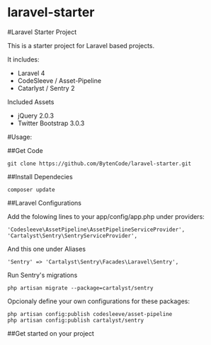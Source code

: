laravel-starter
===============

#Laravel Starter Project


This is a starter project for Laravel based projects.

It includes:

* Laravel 4
* CodeSleeve / Asset-Pipeline
* Catarlyst / Sentry 2

Included Assets
* jQuery 2.0.3
* Twitter Bootstrap 3.0.3

#Usage:

##Get Code

	git clone https://github.com/BytenCode/laravel-starter.git

##Install Dependecies

	composer update

##Laravel Configurations

Add the folowing lines to your app/config/app.php under providers:

	'Codesleeve\AssetPipeline\AssetPipelineServiceProvider',
	'Cartalyst\Sentry\SentryServiceProvider',

And this one under Aliases

	'Sentry' => 'Cartalyst\Sentry\Facades\Laravel\Sentry',

Run Sentry's migrations

	php artisan migrate --package=cartalyst/sentry

Opcionaly define your own configurations for these packages:

	php artisan config:publish codesleeve/asset-pipeline
	php artisan config:publish cartalyst/sentry

##Get started on your project